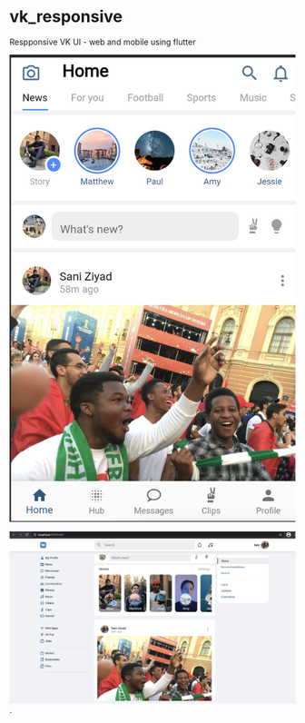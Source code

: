 # vk_responsive

Respponsive VK UI - web and mobile using flutter

![](https://github.com/sanizayyad/vk_responsive/blob/master/sreenchots/mobile.png)

![](https://github.com/sanizayyad/vk_responsive/blob/master/sreenchots/web.png). 

